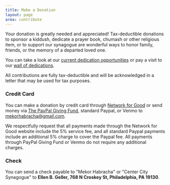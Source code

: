 ```yaml
---
title: Make a Donation
layout: page
area: contribute
---
```


Your donation is greatly needed and appreciated! Tax-deductible donations to sponsor a kiddush, dedicate a prayer book, chumash or other religious item, or to support our synagogue are wonderful ways to honor family, friends, or the memory of a departed loved one. 

You can take a look at our [current dedication opportunities]({{site.url}}/contribute/dedicate.html) or pay a visit to our [wall of dedications]({{site.url}}/about/dedications.html).

All contributions are fully tax-deductible and will be acknowledged in a letter that may be used for tax purposes.

### Credit Card

You can make a donation by credit card through [Network for Good](https://www.networkforgood.org/donation/MakeDonation.aspx?ORGID2=743159417&vlrStratCode=i5aJaEZgnYPk5THDQP2UglyUenM%2bp0L1v3qcVXzciSYv3%2bGnp3deQ3pEwlV%2bZ%2fL2) or send money via [The PayPal Giving Fund](https://www.paypal.com/fundraiser/105865137050618816), standard Paypal, or Venmo to mekorhabracha@gmail.com. 

We respectfully request that all payments made through the Network for Good website include the 5% service fee, and all standard Paypal payments include an additional 5% charge to cover the Paypal fee. All payments through PayPal Giving Fund or Venmo do not require any additional charges.

### Check

You can send a check payable to "Mekor Habracha" or "Center City Synagogue" to **Ellen B. Geller, 768 N Croskey St, Philadelphia, PA 19130**.

